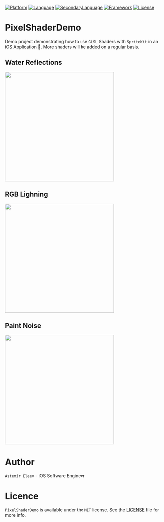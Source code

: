 [![Platform](https://img.shields.io/badge/platform-iOS-yellow.svg)]()
[![Language](https://img.shields.io/badge/language-swift-orange.svg)]()
[![SecondaryLanguage](https://img.shields.io/badge/language-GLSL-red.svg)]()
[![Framework](https://img.shields.io/badge/frameworks-SpriteKit-ff69b4.svg)]()
[![License](https://img.shields.io/badge/license-MIT-blue.svg)]()


# PixelShaderDemo
Demo project demonstrating how to use `GLSL` Shaders with `SpriteKit` in an iOS Application 👾. More shaders will be added on a regular basis.


## Water Reflections
<img src="https://user-images.githubusercontent.com/5098753/29831536-1b583f48-8cee-11e7-88ad-d0c57f33139d.gif" width="350">

## RGB Lighning 
<img src="https://user-images.githubusercontent.com/5098753/29831537-1b58fb86-8cee-11e7-96f6-1c024d4e0be0.gif" width="350">

## Paint Noise 
<img src="https://user-images.githubusercontent.com/5098753/29831538-1b6069de-8cee-11e7-98a0-8613f7e693c8.gif" width="350">


# Author
`Astemir Eleev` - iOS Software Engineer

# Licence 

`PixelShaderDemo` is available under the `MIT` license. See the [LICENSE](https://github.com/jVirus/PixelShaderDemo/blob/master/LICENSE) file for more info.

